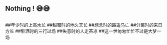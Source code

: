 ## Nothing !                    😅😅
##
##
##
##年少时的上高水长
##甜蜜时的地久天长
##想念时的路遥马亡
##分离时的来日方长
##醉酒时的三行过场
##失意时的人走茶凉
##这一世匆匆忙忙不过是大梦一场

